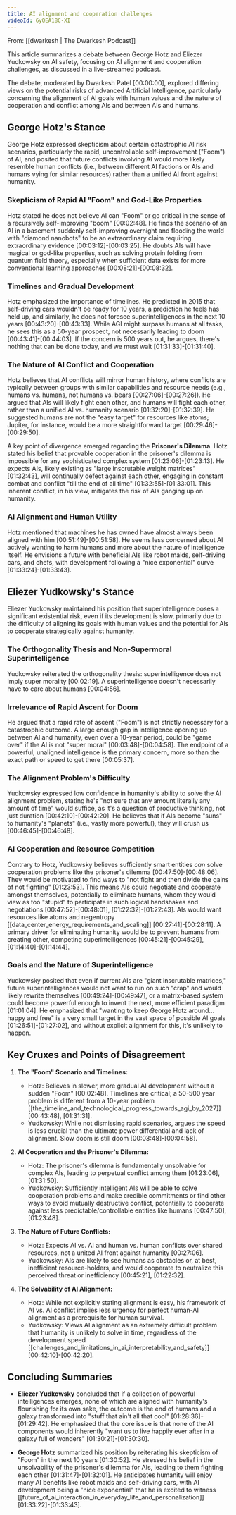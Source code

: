 ```yaml
---
title: AI alignment and cooperation challenges
videoId: 6yQEA18C-XI
---
```


From: [[dwarkesh | The Dwarkesh Podcast]]

This article summarizes a debate between George Hotz and Eliezer Yudkowsky on AI safety, focusing on AI alignment and cooperation challenges, as discussed in a live-streamed podcast.

The debate, moderated by Dwarkesh Patel <a class="yt-timestamp" data-t="00:00:00">[00:00:00]</a>, explored differing views on the potential risks of advanced Artificial Intelligence, particularly concerning the alignment of AI goals with human values and the nature of cooperation and conflict among AIs and between AIs and humans.

## George Hotz's Stance

George Hotz expressed skepticism about certain catastrophic AI risk scenarios, particularly the rapid, uncontrollable self-improvement ("Foom") of AI, and posited that future conflicts involving AI would more likely resemble human conflicts (i.e., between different AI factions or AIs and humans vying for similar resources) rather than a unified AI front against humanity.

### Skepticism of Rapid AI "Foom" and God-Like Properties
Hotz stated he does not believe AI can "Foom" or go critical in the sense of a recursively self-improving "boom" <a class="yt-timestamp" data-t="00:02:48">[00:02:48]</a>. He finds the scenario of an AI in a basement suddenly self-improving overnight and flooding the world with "diamond nanobots" to be an extraordinary claim requiring extraordinary evidence <a class="yt-timestamp" data-t="00:03:12">[00:03:12]</a>-<a class="yt-timestamp" data-t="00:03:25">[00:03:25]</a>. He doubts AIs will have magical or god-like properties, such as solving protein folding from quantum field theory, especially when sufficient data exists for more conventional learning approaches <a class="yt-timestamp" data-t="00:08:21">[00:08:21]</a>-<a class="yt-timestamp" data-t="00:08:32">[00:08:32]</a>.

### Timelines and Gradual Development
Hotz emphasized the importance of timelines. He predicted in 2015 that self-driving cars wouldn't be ready for 10 years, a prediction he feels has held up, and similarly, he does not foresee superintelligences in the next 10 years <a class="yt-timestamp" data-t="00:43:20">[00:43:20]</a>-<a class="yt-timestamp" data-t="00:43:33">[00:43:33]</a>. While AGI might surpass humans at all tasks, he sees this as a 50-year prospect, not necessarily leading to doom <a class="yt-timestamp" data-t="00:43:41">[00:43:41]</a>-<a class="yt-timestamp" data-t="00:44:03">[00:44:03]</a>. If the concern is 500 years out, he argues, there's nothing that can be done today, and we must wait <a class="yt-timestamp" data-t="01:31:33">[01:31:33]</a>-<a class="yt-timestamp" data-t="01:31:40">[01:31:40]</a>.

### The Nature of AI Conflict and Cooperation
Hotz believes that AI conflicts will mirror human history, where conflicts are typically between groups with similar capabilities and resource needs (e.g., humans vs. humans, not humans vs. bears <a class="yt-timestamp" data-t="00:27:06">[00:27:06]</a>-<a class="yt-timestamp" data-t="00:27:26">[00:27:26]</a>). He argued that AIs will likely fight each other, and humans will fight each other, rather than a unified AI vs. humanity scenario <a class="yt-timestamp" data-t="01:32:20">[01:32:20]</a>-<a class="yt-timestamp" data-t="01:32:39">[01:32:39]</a>. He suggested humans are not the "easy target" for resources like atoms; Jupiter, for instance, would be a more straightforward target <a class="yt-timestamp" data-t="00:29:46">[00:29:46]</a>-<a class="yt-timestamp" data-t="00:29:50">[00:29:50]</a>.

A key point of divergence emerged regarding the **Prisoner's Dilemma**. Hotz stated his belief that provable cooperation in the prisoner's dilemma is impossible for any sophisticated complex system <a class="yt-timestamp" data-t="01:23:06">[01:23:06]</a>-<a class="yt-timestamp" data-t="01:23:13">[01:23:13]</a>. He expects AIs, likely existing as "large inscrutable weight matrices" <a class="yt-timestamp" data-t="01:32:43">[01:32:43]</a>, will continually defect against each other, engaging in constant combat and conflict "till the end of all time" <a class="yt-timestamp" data-t="01:32:55">[01:32:55]</a>-<a class="yt-timestamp" data-t="01:33:01">[01:33:01]</a>. This inherent conflict, in his view, mitigates the risk of AIs ganging up on humanity.

### AI Alignment and Human Utility
Hotz mentioned that machines he has owned have almost always been aligned with him <a class="yt-timestamp" data-t="00:51:49">[00:51:49]</a>-<a class="yt-timestamp" data-t="00:51:58">[00:51:58]</a>. He seems less concerned about AI actively wanting to harm humans and more about the nature of intelligence itself. He envisions a future with beneficial AIs like robot maids, self-driving cars, and chefs, with development following a "nice exponential" curve <a class="yt-timestamp" data-t="01:33:24">[01:33:24]</a>-<a class="yt-timestamp" data-t="01:33:43">[01:33:43]</a>.

## Eliezer Yudkowsky's Stance

Eliezer Yudkowsky maintained his position that superintelligence poses a significant existential risk, even if its development is slow, primarily due to the difficulty of aligning its goals with human values and the potential for AIs to cooperate strategically against humanity.

### The Orthogonality Thesis and Non-Supermoral Superintelligence
Yudkowsky reiterated the orthogonality thesis: superintelligence does not imply super morality <a class="yt-timestamp" data-t="00:02:19">[00:02:19]</a>. A superintelligence doesn't necessarily have to care about humans <a class="yt-timestamp" data-t="00:04:56">[00:04:56]</a>.

### Irrelevance of Rapid Ascent for Doom
He argued that a rapid rate of ascent ("Foom") is not strictly necessary for a catastrophic outcome. A large enough gap in intelligence opening up between AI and humanity, even over a 10-year period, could be "game over" if the AI is not "super moral" <a class="yt-timestamp" data-t="00:03:48">[00:03:48]</a>-<a class="yt-timestamp" data-t="00:04:58">[00:04:58]</a>. The endpoint of a powerful, unaligned intelligence is the primary concern, more so than the exact path or speed to get there <a class="yt-timestamp" data-t="00:05:37">[00:05:37]</a>.

### The Alignment Problem's Difficulty
Yudkowsky expressed low confidence in humanity's ability to solve the AI alignment problem, stating he's "not sure that any amount literally any amount of time" would suffice, as it's a question of productive thinking, not just duration <a class="yt-timestamp" data-t="00:42:10">[00:42:10]</a>-<a class="yt-timestamp" data-t="00:42:20">[00:42:20]</a>. He believes that if AIs become "suns" to humanity's "planets" (i.e., vastly more powerful), they will crush us <a class="yt-timestamp" data-t="00:46:45">[00:46:45]</a>-<a class="yt-timestamp" data-t="00:46:48">[00:46:48]</a>.

### AI Cooperation and Resource Competition
Contrary to Hotz, Yudkowsky believes sufficiently smart entities *can* solve cooperation problems like the prisoner's dilemma <a class="yt-timestamp" data-t="00:47:50">[00:47:50]</a>-<a class="yt-timestamp" data-t="00:48:06">[00:48:06]</a>. They would be motivated to find ways to "not fight and then divide the gains of not fighting" <a class="yt-timestamp" data-t="01:23:53">[01:23:53]</a>. This means AIs could negotiate and cooperate amongst themselves, potentially to eliminate humans, whom they would view as too "stupid" to participate in such logical handshakes and negotiations <a class="yt-timestamp" data-t="00:47:52">[00:47:52]</a>-<a class="yt-timestamp" data-t="00:48:01">[00:48:01]</a>, <a class="yt-timestamp" data-t="01:22:32">[01:22:32]</a>-<a class="yt-timestamp" data-t="01:22:43">[01:22:43]</a>. AIs would want resources like atoms and negentropy [[data_center_energy_requirements_and_scaling]] <a class="yt-timestamp" data-t="00:27:41">[00:27:41]</a>-<a class="yt-timestamp" data-t="00:28:11">[00:28:11]</a>. A primary driver for eliminating humanity would be to prevent humans from creating other, competing superintelligences <a class="yt-timestamp" data-t="00:45:21">[00:45:21]</a>-<a class="yt-timestamp" data-t="00:45:29">[00:45:29]</a>, <a class="yt-timestamp" data-t="01:14:40">[01:14:40]</a>-<a class="yt-timestamp" data-t="01:14:44">[01:14:44]</a>.

### Goals and the Nature of Superintelligence
Yudkowsky posited that even if current AIs are "giant inscrutable matrices," future superintelligences would not want to run on such "crap" and would likely rewrite themselves <a class="yt-timestamp" data-t="00:49:24">[00:49:24]</a>-<a class="yt-timestamp" data-t="00:49:47">[00:49:47]</a>, or a matrix-based system could become powerful enough to invent the next, more efficient paradigm <a class="yt-timestamp" data-t="01:01:04">[01:01:04]</a>. He emphasized that "wanting to keep George Hotz around... happy and free" is a very small target in the vast space of possible AI goals <a class="yt-timestamp" data-t="01:26:51">[01:26:51]</a>-<a class="yt-timestamp" data-t="01:27:02">[01:27:02]</a>, and without explicit alignment for this, it's unlikely to happen.

## Key Cruxes and Points of Disagreement

1.  **The "Foom" Scenario and Timelines:**
    *   Hotz: Believes in slower, more gradual AI development without a sudden "Foom" <a class="yt-timestamp" data-t="00:02:48">[00:02:48]</a>. Timelines are critical; a 50-500 year problem is different from a 10-year problem [[the_timeline_and_technological_progress_towards_agi_by_2027]] <a class="yt-timestamp" data-t="00:43:48">[00:43:48]</a>, <a class="yt-timestamp" data-t="01:31:31">[01:31:31]</a>.
    *   Yudkowsky: While not dismissing rapid scenarios, argues the speed is less crucial than the ultimate power differential and lack of alignment. Slow doom is still doom <a class="yt-timestamp" data-t="00:03:48">[00:03:48]</a>-<a class="yt-timestamp" data-t="00:04:58">[00:04:58]</a>.

2.  **AI Cooperation and the Prisoner's Dilemma:**
    *   Hotz: The prisoner's dilemma is fundamentally unsolvable for complex AIs, leading to perpetual conflict among them <a class="yt-timestamp" data-t="01:23:06">[01:23:06]</a>, <a class="yt-timestamp" data-t="01:31:50">[01:31:50]</a>.
    *   Yudkowsky: Sufficiently intelligent AIs will be able to solve cooperation problems and make credible commitments or find other ways to avoid mutually destructive conflict, potentially to cooperate against less predictable/controllable entities like humans <a class="yt-timestamp" data-t="00:47:50">[00:47:50]</a>, <a class="yt-timestamp" data-t="01:23:48">[01:23:48]</a>.

3.  **The Nature of Future Conflicts:**
    *   Hotz: Expects AI vs. AI and human vs. human conflicts over shared resources, not a united AI front against humanity <a class="yt-timestamp" data-t="00:27:06">[00:27:06]</a>.
    *   Yudkowsky: AIs are likely to see humans as obstacles or, at best, inefficient resource-holders, and would cooperate to neutralize this perceived threat or inefficiency <a class="yt-timestamp" data-t="00:45:21">[00:45:21]</a>, <a class="yt-timestamp" data-t="01:22:32">[01:22:32]</a>.

4.  **The Solvability of AI Alignment:**
    *   Hotz: While not explicitly stating alignment is easy, his framework of AI vs. AI conflict implies less urgency for perfect human-AI alignment as a prerequisite for human survival.
    *   Yudkowsky: Views AI alignment as an extremely difficult problem that humanity is unlikely to solve in time, regardless of the development speed [[challenges_and_limitations_in_ai_interpretability_and_safety]] <a class="yt-timestamp" data-t="00:42:10">[00:42:10]</a>-<a class="yt-timestamp" data-t="00:42:20">[00:42:20]</a>.

## Concluding Summaries

*   **Eliezer Yudkowsky** concluded that if a collection of powerful intelligences emerges, none of which are aligned with humanity's flourishing for its own sake, the outcome is the end of humans and a galaxy transformed into "stuff that ain't all that cool" <a class="yt-timestamp" data-t="01:28:36">[01:28:36]</a>-<a class="yt-timestamp" data-t="01:29:42">[01:29:42]</a>. He emphasized that the core issue is that none of the AI components would inherently "want us to live happily ever after in a galaxy full of wonders" <a class="yt-timestamp" data-t="01:30:21">[01:30:21]</a>-<a class="yt-timestamp" data-t="01:30:30">[01:30:30]</a>.

*   **George Hotz** summarized his position by reiterating his skepticism of "Foom" in the next 10 years <a class="yt-timestamp" data-t="01:30:52">[01:30:52]</a>. He stressed his belief in the unsolvability of the prisoner's dilemma for AIs, leading to them fighting each other <a class="yt-timestamp" data-t="01:31:47">[01:31:47]</a>-<a class="yt-timestamp" data-t="01:32:01">[01:32:01]</a>. He anticipates humanity will enjoy many AI benefits like robot maids and self-driving cars, with AI development being a "nice exponential" that he is excited to witness [[future_of_ai_interaction_in_everyday_life_and_personalization]] <a class="yt-timestamp" data-t="01:33:22">[01:33:22]</a>-<a class="yt-timestamp" data-t="01:33:43">[01:33:43]</a>.